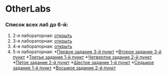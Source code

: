 # OtherLabs
### Список всех лаб до 6-й:
1. 2-я лабораторная: 
[открыть](https://github.com/Limfips/OtherLabs/blob/master/Lab_1_v-1/Program.cs "Первая лабораторная")
2. 3-я лабораторная: 
[открыть](https://github.com/Limfips/OtherLabs/blob/master/Lab_2_v_1/Program.cs "Вторая лабораторная")
3. 4-я лабораторная: 
[открыть](https://github.com/Limfips/OtherLabs/blob/master/Lab_3_v_1/Program.cs "Третья лабораторная")
4. 5-я лабораторная: 
*[Первое задание 3-й пункт](https://github.com/Limfips/OtherLabs/blob/master/FirstTaskOfTheThirdOption/Program.cs)
*[Второе задание 3-й пункт](https://github.com/Limfips/OtherLabs/blob/master/SecondTaskOfTheThirdOption/Program.cs)
*[Третье задание 1-й пункт](https://github.com/Limfips/OtherLabs/blob/master/ThirdTaskOfTheFirstOption/Program.cs)
*[Четвертое задание 2-й пункт](https://github.com/Limfips/OtherLabs/blob/master/FourthTaskOfTheSecondOption/Program.cs)
*[Пятое задание 2-й пункт](https://github.com/Limfips/OtherLabs/blob/master/FifthTaskOfTheSecondOption/Program.cs)
*[Шестое задание 1-й пункт](https://github.com/Limfips/OtherLabs/blob/master/SixthTaskOfTheFirstOption/Program.cs)
*[Седьмое задание 1-й пункт](https://github.com/Limfips/OtherLabs/blob/master/SeventhTaskOfTheFirstOption/Program.cs)
*[Восьмое задание 2-й пункт](https://github.com/Limfips/OtherLabs/blob/master/EighthTaskOfTheSecondOption/Program.cs)
